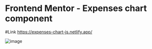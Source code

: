 # Frontend Mentor - Expenses chart component

#Link
https://expenses-chart-js.netlify.app/

![image](https://user-images.githubusercontent.com/25538870/199882991-a0fa1015-b1c2-470c-aa9b-31f6617fa502.png)

